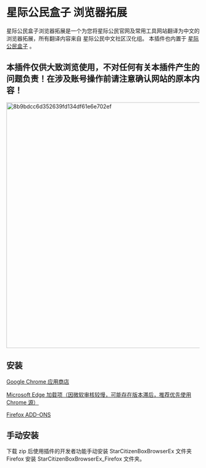 # 星际公民盒子 浏览器拓展

星际公民盒子浏览器拓展是一个为您将星际公民官网及常用工具网站翻译为中文的浏览器拓展，所有翻译内容来自 星际公民中文社区汉化组。
本插件也内置于 [星际公民盒子](https://github.com/xkeyC/StarCitizenToolBox) 。

## 本插件仅供大致浏览使用，不对任何有关本插件产生的问题负责！在涉及账号操作前请注意确认网站的原本内容！

<img width="640" alt="8b9bdcc6d352639fd134df61e6e702ef" src="https://github.com/xkeyC/StarCitizenBoxBrowserEx/assets/39891083/9580f52a-13ea-4234-a0d3-b8d06f06dda2">


## 安装

[Google Chrome 应用商店](https://chrome.google.com/webstore/detail/gocnjckojmledijgmadmacoikibcggja?authuser=0&hl=zh-CN)

[Microsoft Edge 加载项（因微软审核较慢，可能存在版本滞后，推荐优先使用 Chrome 源）](https://microsoftedge.microsoft.com/addons/detail/lipbbcckldklpdcpfagicipecaacikgi)

[Firefox ADD-ONS](https://addons.mozilla.org/zh-CN/firefox/addon/%E6%98%9F%E9%99%85%E5%85%AC%E6%B0%91%E7%9B%92%E5%AD%90%E6%B5%8F%E8%A7%88%E5%99%A8%E6%8B%93%E5%B1%95/)

## 手动安装
下载 zip 后使用插件的开发者功能手动安装 StarCitizenBoxBrowserEx 文件夹 Firefox 安装 StarCitizenBoxBrowserEx_Firefox 文件夹。
